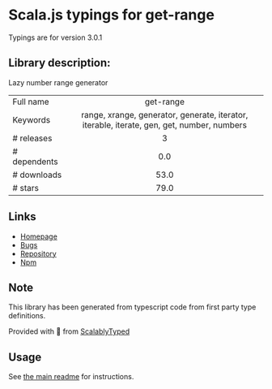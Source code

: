 
# Scala.js typings for get-range

Typings are for version 3.0.1

## Library description:
Lazy number range generator

|                    |                 |
| ------------------ | :-------------: |
| Full name          | get-range |
| Keywords           | range, xrange, generator, generate, iterator, iterable, iterate, gen, get, number, numbers |
| # releases         | 3 |
| # dependents       | 0.0 |
| # downloads        | 53.0 |
| # stars            | 79.0 |

## Links
- [Homepage](https://github.com/sindresorhus/get-range#readme)
- [Bugs](https://github.com/sindresorhus/get-range/issues)
- [Repository](https://github.com/sindresorhus/get-range)
- [Npm](https://www.npmjs.com/package/get-range)
    


## Note
This library has been generated from typescript code from first party type definitions.

Provided with :purple_heart: from [ScalablyTyped](https://github.com/oyvindberg/ScalablyTyped)

## Usage
See [the main readme](../../readme.md) for instructions.


